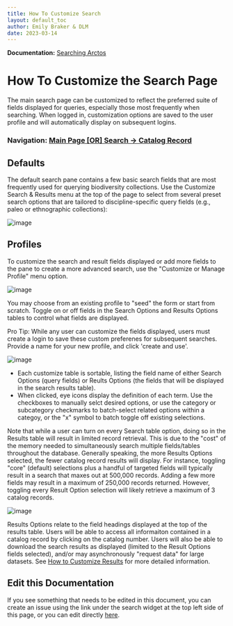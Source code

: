 ```yaml
---
title: How To Customize Search
layout: default_toc
author: Emily Braker & DLM
date: 2023-03-14
---
```


**Documentation:** [Searching Arctos](https://github.com/ArctosDB/documentation-wiki/edit/gh-pages/_how_to/How-to-Search-for-Specimens.markdown)

# How To Customize the Search Page

The main search page can be customized to reflect the preferred suite of fields displayed for queries, especially those most frequently when searching. When logged in, customization options are saved to the user profile and will automatically display on subsequent logins.

### Navigation: [Main Page [OR] Search -> Catalog Record](https://arctos.database.museum/search.cfm)


## Defaults

The default search pane contains a few basic search fields that are most frequently used for querying biodiversity collections. Use the Customize Search & Results menu at the top of the page to select from several preset search options that are tailored to discipline-specific query fields (e.g., paleo or ethnographic collections):


![image](https://github.com/ArctosDB/documentation-wiki/assets/11336485/ad34e8bd-162d-4f19-bd38-8366899ed421)


## Profiles

To customize the search and result fields displayed or add more fields to the pane to create a more advanced search, use the "Customize or Manage Profile" menu option. 

![image](https://github.com/ArctosDB/documentation-wiki/assets/11336485/30a66614-f458-42e8-9d81-874e9e2f79cf)


You may choose from an existing profile to "seed" the form or start from scratch. Toggle on or off fields in the Search Options and Results Options tables to control what fields are displayed. 

Pro Tip: While any user can customize the fields displayed, users must create a login to save these custom preferenes for subsequent searches. Provide a name for your new profile, and click 'create and use'.

![image](https://github.com/ArctosDB/documentation-wiki/assets/11336485/64853aa2-6262-45d0-8e89-b088fe0c5346)

* Each customize table is sortable, listing the field name of either Search Options (query fields) or Reults Options (the fields that will be displayed in the search results table).
* When clicked, eye icons display the definition of each term. Use the checkboxes to manually selct desired options, or use the category or subcategory checkmarks to batch-select related options within a categoy, or the "x" symbol to batch toggle off existing selections.

Note that while a user can turn on every Search table option, doing so in the Results table will result in limited record retrieval. This is due to the "cost" of the memory needed to simultaneously search multiple fields/tables throughout the database. Generally speaking, the more Results Options selected, the fewer catalog record results will display. For instance, toggling "core" (default) selections plus a handful of targeted fields will typically result in a search that maxes out at 500,000 records. Adding a few more fields may result in a maximum of 250,000 records returned. However, toggling every Result Option selection will likely retrieve a maximum of 3 catalog records.

![image](https://github.com/ArctosDB/documentation-wiki/assets/11336485/882cc1c9-785a-4fbc-848e-a62c50441f66)

Results Options relate to the field headings displayed at the top of the results table. Users will be able to access all informaiton contained in a catalog record by clicking on the catalog number. Users will also be able to download the search results as displayed (limited to the Result Options fields selected), and/or may asynchronously "request data" for large datasets. See [How to Customize Results](https://handbook.arctosdb.org/how_to/How_To_Customize_Results.html#how-to-customize-search-results) for more detailed information.


## Edit this Documentation

If you see something that needs to be edited in this document, you can create an issue using the link under the search widget at the top left side of this page, or you can edit directly <a href="https://github.com/ArctosDB/documentation-wiki/edit/gh-pages/_how_to/How_To_Customize_Search.markdown" target="_blank">here</a>.
